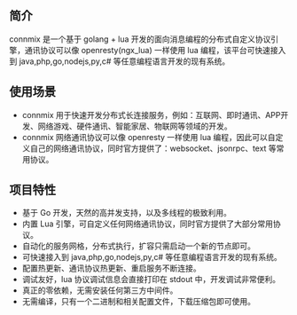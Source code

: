 ## 简介

connmix 是一个基于 golang + lua 开发的面向消息编程的分布式自定义协议引擎，通讯协议可以像 openresty(ngx_lua) 一样使用 lua 编程，该平台可快速接入到 java,php,go,nodejs,py,c# 等任意编程语言开发的现有系统。

## 使用场景

- connmix 用于快速开发分布式长连接服务，例如：互联网、即时通讯、APP开发、网络游戏、硬件通讯、智能家居、物联网等领域的开发。
- connmix 网络通讯协议可以像 openresty 一样使用 lua 编程，因此可以自定义自己的网络通讯协议，同时官方提供了：websocket、jsonrpc、text 等常用协议。

## 项目特性

- 基于 Go 开发，天然的高并发支持，以及多线程的极致利用。
- 内置 Lua 引擎，可自定义任何网络通讯协议，同时官方提供了大部分常用协议。
- 自动化的服务网格，分布式执行，扩容只需启动一个新的节点即可。
- 可快速接入到 java,php,go,nodejs,py,c# 等任意编程语言开发的现有系统。
- 配置热更新、通讯协议热更新、重启服务不断连接。
- 调试友好，lua 协议调试信息会直接打印在 stdout 中，开发调试非常便利。
- 真正的零依赖，无需安装任何第三方中间件。
- 无需编译，只有一个二进制和相关配置文件，下载压缩包即可使用。
